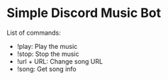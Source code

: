 # Simple Discord Music Bot
List of commands:
- !play: Play the music  
- !stop: Stop the music  
- !url + URL: Change song URL  
- !song: Get song info  
